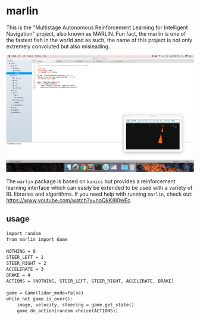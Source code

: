 # marlin
This is the "Multistage Autonomous Reinforcement Learning for Intelligent Navigation" project, also
known as MARLIN. Fun fact, the marlin is one of the fastest fish in the world and as such, the name
of this project is not only extremely convoluted but also misleading.

![screenshot](demos/preview.png)

The `marlin` package is based on `konics` but provides a reinforcement learning interface which can
easily be extended to be used with a variety of RL libraries and algorithms. If you need help with 
running `marlin`, check out: https://www.youtube.com/watch?v=noQkK8I0wEc.

## usage
```
import random
from marlin import Game

NOTHING = 0
STEER_LEFT = 1
STEER_RIGHT = 2
ACCELERATE = 3
BRAKE = 4
ACTIONS = [NOTHING, STEER_LEFT, STEER_RIGHT, ACCELERATE, BRAKE]

game = Game(lidar_mode=False)
while not game.is_over():
    image, velocity, steering = game.get_state()
    game.do_action(random.choice(ACTIONS))
```

